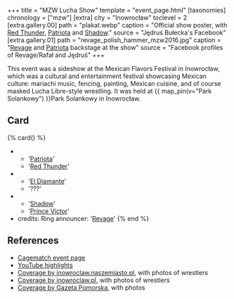 +++
title = "MZW Lucha Show"
template = "event_page.html"
[taxonomies]
chronology = ["mzw"]
[extra]
city = "Inowrocław"
toclevel = 2
[extra.gallery.00]
path = "plakat.webp"
caption = "Official show poster, with [Red Thunder](@/w/red-thunder.md), [Patriota](@/w/jedrus-bulecka.md) and [Shadow](@/w/shadow.md)."
source = "Jędruś Bułecka's Facebook"
[extra.gallery.01]
path = "revage_polish_hammer_mzw2016.jpg"
caption = "[Revage](@/w/rafael-kid.md) and [Patriota](@/w/jedrus-bulecka.md) backstage at the show"
source = "Facebook profiles of Revage/Rafał and Jędruś"
+++

This event was a sideshow at the Mexican Flavors Festival in Inowrocław, which was a cultural and entertainment festival showcasing Mexican culture: mariachi music, fencing, painting, Mexican cuisine, and of course masked Lucha Libre-style wrestling. It was held at {{ map_pin(v="Park Solankowy") }}Park Solankowy in Inowrocław.

## Card

{% card() %}
- - '[Patriota](@/w/jedrus-bulecka.md)'
  - '[Red Thunder](@/w/red-thunder.md)'
- - '[El Diamante](@/w/asmund.md)'
  - '???'
- - '[Shadow](@/w/shadow.md)'
  - '[Prince Victor](@/w/vic-golden.md)'
- credits:
    Ring announcer: '[Revage](@/w/rafael-kid.md)'
{% end %}

## References

* [Cagematch event page](https://www.cagematch.net/?id=1&nr=322459)
* [YouTube highlights](https://www.youtube.com/watch?v=Wucpm6M5WEQ)
* [Coverage by inowroclaw.naszemiasto.pl](https://inowroclaw.naszemiasto.pl/klimat-meksykanski-zagoscil-w-solankach/ar/c2-3853156), with photos of wrestlers
* [Coverage by inowroclaw.pl](https://www.inowroclaw.pl/aktualnosc-336-meksyk_w_parku_solankowym.html), with photos of wrestlers
* [Coverage by Gazeta Pomorska](https://pomorska.pl/meksykanski-festiwal-smakow-w-inowroclawiu-zdjecia/ar/10613970), with photos
